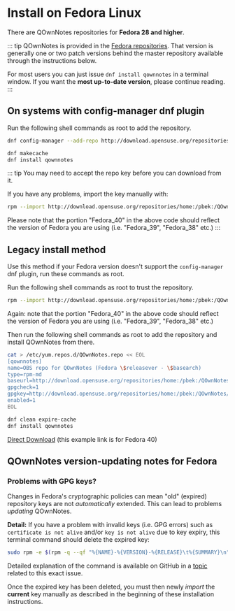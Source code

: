 # Install on Fedora Linux

There are QOwnNotes repositories for **Fedora 28 and higher**.

::: tip
QOwnNotes is provided in the [Fedora repositories](https://packages.fedoraproject.org/pkgs/qownnotes/qownnotes/).
That version is generally one or two patch versions behind the master repository
available through the instructions below.

For most users you can just issue `dnf install qownnotes` in a terminal window.
If you want the **most up-to-date version**, please continue reading.
:::

## On systems with config-manager dnf plugin

Run the following shell commands as root to add the repository.

```bash
dnf config-manager --add-repo http://download.opensuse.org/repositories/home:/pbek:/QOwnNotes/Fedora_\$releasever/

dnf makecache
dnf install qownnotes
```

::: tip
You may need to accept the repo key before you can download from it.

If you have any problems, import the key manually with:

```bash
rpm --import http://download.opensuse.org/repositories/home:/pbek:/QOwnNotes/Fedora_40/repodata/repomd.xml.key
```
Please note that the portion "Fedora_40" in the above code should reflect the version of Fedora you are using (i.e. "Fedora_39", "Fedora_38" etc.)
:::

## Legacy install method

Use this method if your Fedora version doesn't support the `config-manager` dnf plugin, run these commands as root.

Run the following shell commands as root to trust the repository.

```bash
rpm --import http://download.opensuse.org/repositories/home:/pbek:/QOwnNotes/Fedora_40/repodata/repomd.xml.key
```
Again: note that the portion "Fedora_40" in the above code should reflect the version of Fedora you are using (i.e. "Fedora_39", "Fedora_38" etc.)

Then run the following shell commands as root to add the repository and install QOwnNotes from there.

```bash
cat > /etc/yum.repos.d/QOwnNotes.repo << EOL
[qownnotes]
name=OBS repo for QOwnNotes (Fedora \$releasever - \$basearch)
type=rpm-md
baseurl=http://download.opensuse.org/repositories/home:/pbek:/QOwnNotes/Fedora_\$releasever/
gpgcheck=1
gpgkey=http://download.opensuse.org/repositories/home:/pbek:/QOwnNotes/Fedora_\$releasever/repodata/repomd.xml.key
enabled=1
EOL

dnf clean expire-cache
dnf install qownnotes
```

[Direct Download](https://download.opensuse.org/repositories/home:/pbek:/QOwnNotes/Fedora_40) (this example link is for Fedora 40)

## QOwnNotes version-updating notes for Fedora

### Problems with GPG keys?

Changes in Fedora's cryptographic policies can mean "old" (expired) repository keys are not *automatically* extended.
This can lead to problems *updating* QOwnNotes.

**Detail:** If you have a problem with invalid keys (i.e. GPG errors) such as `certificate is not alive`
and/or `key is not alive` due to key expiry, this terminal command should delete the expired key:

```bash
sudo rpm -e $(rpm -q --qf "%{NAME}-%{VERSION}-%{RELEASE}\t%{SUMMARY}\n" gpg-pubkey | grep pbek | cut -f1)
```

Detailed explanation of the command is available on GitHub in a
[topic](https://github.com/pbek/QOwnNotes/issues/3008#issuecomment-2197827084)
related to this exact issue.

Once the expired key has been deleted, you must then newly *import* the **current** key
manually as described in the beginning of these installation instructions.
